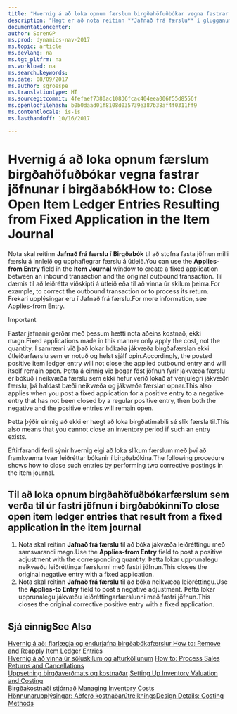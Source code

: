 ```yaml
---
title: "Hvernig á að loka opnum færslum birgðahöfuðbókar vegna fastrar jöfnunar í birgðabók"
description: "Hægt er að nota reitinn **Jafnað frá færslu** í glugganum **Birgðabók** til að stofna fasta jöfnun milli færslu á innleið og upphaflegrar færslu á útleið. Til dæmis til að leiðrétta viðskipti á útleið eða til að vinna úr skilum þeirra."
documentationcenter: 
author: SorenGP
ms.prod: dynamics-nav-2017
ms.topic: article
ms.devlang: na
ms.tgt_pltfrm: na
ms.workload: na
ms.search.keywords: 
ms.date: 08/09/2017
ms.author: sgroespe
ms.translationtype: HT
ms.sourcegitcommit: 4fefaef7380ac10836fcac404eea006f55d8556f
ms.openlocfilehash: b0b0daad01f8108d035739e387b38af4f0311ff9
ms.contentlocale: is-is
ms.lasthandoff: 10/16/2017

---
```

# <a name="how-to-close-open-item-ledger-entries-resulting-from-fixed-application-in-the-item-journal"></a><span data-ttu-id="bd4f5-104">Hvernig á að loka opnum færslum birgðahöfuðbókar vegna fastrar jöfnunar í birgðabók</span><span class="sxs-lookup"><span data-stu-id="bd4f5-104">How to: Close Open Item Ledger Entries Resulting from Fixed Application in the Item Journal</span></span>
<span data-ttu-id="bd4f5-105">Nota skal reitinn **Jafnað frá færslu** í **Birgðabók** til að stofna fasta jöfnun milli færslu á innleið og upphaflegrar færslu á útleið.</span><span class="sxs-lookup"><span data-stu-id="bd4f5-105">You can use the **Applies-from Entry** field in the **Item Journal** window to create a fixed application between an inbound transaction and the original outbound transaction.</span></span> <span data-ttu-id="bd4f5-106">Til dæmis til að leiðrétta viðskipti á útleið eða til að vinna úr skilum þeirra.</span><span class="sxs-lookup"><span data-stu-id="bd4f5-106">For example, to correct the outbound transaction or to process its return.</span></span> <span data-ttu-id="bd4f5-107">Frekari upplýsingar eru í Jafnað frá færslu.</span><span class="sxs-lookup"><span data-stu-id="bd4f5-107">For more information, see Applies-from Entry.</span></span>  

> [!IMPORTANT]  
>  <span data-ttu-id="bd4f5-108">Fastar jafnanir gerðar með þessum hætti nota aðeins kostnað, ekki magn.</span><span class="sxs-lookup"><span data-stu-id="bd4f5-108">Fixed applications made in this manner only apply the cost, not the quantity.</span></span> <span data-ttu-id="bd4f5-109">Í samræmi við það lokar bókaða jákvæða birgðafærslan ekki útleiðarfærslu sem er notuð og helst sjálf opin.</span><span class="sxs-lookup"><span data-stu-id="bd4f5-109">Accordingly, the posted positive item ledger entry will not close the applied outbound entry and will itself remain open.</span></span> <span data-ttu-id="bd4f5-110">Þetta á einnig við þegar föst jöfnun fyrir jákvæða færslu er bókuð í neikvæða færslu sem ekki hefur verið lokað af venjulegri jákvæðri færslu, þá haldast bæði neikvæða og jákvæða færslan opnar.</span><span class="sxs-lookup"><span data-stu-id="bd4f5-110">This also applies when you post a fixed application for a positive entry to a negative entry that has not been closed by a regular positive entry, then both the negative and the positive entries will remain open.</span></span>  
>   
>  <span data-ttu-id="bd4f5-111">Þetta þýðir einnig að ekki er hægt að loka birgðatímabili sé slík færsla til.</span><span class="sxs-lookup"><span data-stu-id="bd4f5-111">This also means that you cannot close an inventory period if such an entry exists.</span></span>  

<span data-ttu-id="bd4f5-112">Eftirfarandi ferli sýnir hvernig eigi að loka slíkum færslum með því að framkvæma tvær leiðréttar bókanir í birgðabókina.</span><span class="sxs-lookup"><span data-stu-id="bd4f5-112">The following procedure shows how to close such entries by performing two corrective postings in the item journal.</span></span>  

## <a name="to-close-open-item-ledger-entries-that-result-from-a-fixed-application-in-the-item-journal"></a><span data-ttu-id="bd4f5-113">Til að loka opnum birgðahöfuðbókarfærslum sem verða til úr fastri jöfnun í birgðabókinni</span><span class="sxs-lookup"><span data-stu-id="bd4f5-113">To close open item ledger entries that result from a fixed application in the item journal</span></span>  

1.  <span data-ttu-id="bd4f5-114">Nota skal reitinn **Jafnað frá færslu** til að bóka jákvæða leiðréttingu með samsvarandi magn.</span><span class="sxs-lookup"><span data-stu-id="bd4f5-114">Use the **Applies-from Entry** field to post a positive adjustment with the corresponding quantity.</span></span> <span data-ttu-id="bd4f5-115">Þetta lokar upprunalegu neikvæðu leiðréttingarfærslunni með fastri jöfnun.</span><span class="sxs-lookup"><span data-stu-id="bd4f5-115">This closes the original negative entry with a fixed application.</span></span>  
2.  <span data-ttu-id="bd4f5-116">Nota skal reitinn **Jafnað frá færslu** til að bóka neikvæða leiðréttingu.</span><span class="sxs-lookup"><span data-stu-id="bd4f5-116">Use the **Applies-to Entry** field to post a negative adjustment.</span></span> <span data-ttu-id="bd4f5-117">Þetta lokar upprunalegu jákvæðu leiðréttingarfærslunni með fastri jöfnun.</span><span class="sxs-lookup"><span data-stu-id="bd4f5-117">This closes the original corrective positive entry with a fixed application.</span></span>  

## <a name="see-also"></a><span data-ttu-id="bd4f5-118">Sjá einnig</span><span class="sxs-lookup"><span data-stu-id="bd4f5-118">See Also</span></span>  
[<span data-ttu-id="bd4f5-119">Hvernig á að: fjarlægja og endurjafna birgðabókafærslur</span><span class="sxs-lookup"><span data-stu-id="bd4f5-119"> How to: Remove and Reapply Item Ledger Entries</span></span>](finance-how-to-remove-and-reapply-item-entries.md)  
 <span data-ttu-id="bd4f5-120">[Hvernig á að vinna úr söluskilum og afturköllunum](sales-how-process-sales-returns-cancellations.md) </span><span class="sxs-lookup"><span data-stu-id="bd4f5-120">[How to: Process Sales Returns and Cancellations](sales-how-process-sales-returns-cancellations.md) </span></span>  
 <span data-ttu-id="bd4f5-121">[Uppsetning birgðaverðmats og kostnaðar](finance-set-up-inventory-valuation-and-costing.md) </span><span class="sxs-lookup"><span data-stu-id="bd4f5-121">[Setting Up Inventory Valuation and Costing](finance-set-up-inventory-valuation-and-costing.md) </span></span>  
 <span data-ttu-id="bd4f5-122">[Birgðakostnaði stjórnað](finance-manage-inventory-costs.md) </span><span class="sxs-lookup"><span data-stu-id="bd4f5-122">[Managing Inventory Costs](finance-manage-inventory-costs.md) </span></span>  
 [<span data-ttu-id="bd4f5-123">Hönnunarupplýsingar: Aðferð kostnaðarútreiknings</span><span class="sxs-lookup"><span data-stu-id="bd4f5-123">Design Details: Costing Methods</span></span>](design-details-costing-methods.md)


